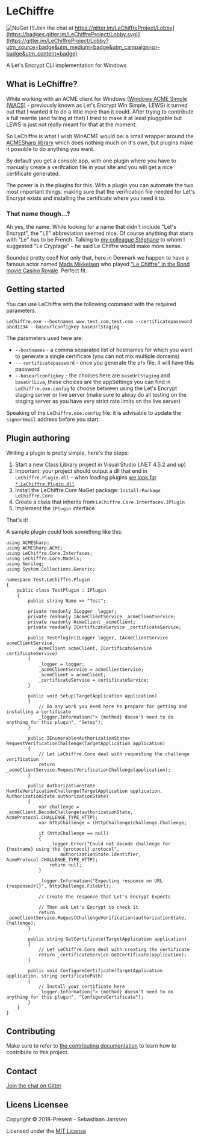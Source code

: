 # LeChiffre

![NuGet](https://img.shields.io/nuget/v/LeChiffre.Core.svg) [![Join the chat at https://gitter.im/LeChiffreProject/Lobby](https://badges.gitter.im/LeChiffreProject/Lobby.svg)](https://gitter.im/LeChiffreProject/Lobby?utm_source=badge&utm_medium=badge&utm_campaign=pr-badge&utm_content=badge) 

A Let's Encrypt CLI implementation for Windows

## What is LeChiffre?

While working with an ACME client for Windows ([Windows ACME Simple (WACS)](https://github.com/PKISharp/win-acme) - previously known as Let's Encrypt Win Simple, LEWS) it turned out that I wanted it to do a little more than it could. After trying to contribute a full rewrite (and failing at that) I tried to make it at least pluggable but LEWS is just not really meant for that at the moment.

So LeChiffre is what I wish WinACME would be: a small wrapper around the [ACMESharp library](https://github.com/ebekker/ACMESharp) which does nothing much on it's own, but plugins make it possible to do anything you want.

By default you get a console app, with one plugin where you have to manually create a verifcation file in your site and you will get a nice certificate generated.

The power is in the plugins for this. With a plugin you can automate the two most important things: making sure that the verification file needed for Let's Encrypt exists and installing the certificate where you need it to.

### That name though...?

Ah yes, the name. While looking for a name that didn't include "Let's Encrypt", the "LE" abbreviation seemed nice. Of course anything that starts with "Le" has to be French. Talking to [my colleague Stéphane](github.com/zpqrtbnk/) to whom I suggested "Le Cryptage" - he said Le Chiffre would make more sense.

Sounded pretty cool! Not only that, here in Denmark we happen to have a famous actor named [Mads Mikkelsen](https://en.wikipedia.org/wiki/Mads_Mikkelsen) who played ["Le Chiffre" in the Bond movie Casino Royale](https://en.wikipedia.org/wiki/Le_Chiffre). Perfect fit.

## Getting started

You can use LeChiffre with the following command with the required parameters:

`LeChiffre.exe --hostnames www.test.com,test.com --certificatepassword abcd1234 --baseurlconfigkey baseUrlStaging`

The parameters used here are:

  - `--hostnames` - a comma separated list of hostnames for which you want to generate a single certificate (you can not mix multiple domains)
  - `-- certificatepassword` - once you generate the `pfx` file, it will have this password
  - `--baseurlconfigkey` - the choices here are `baseUrlStaging` and `baseUrlLive`, these choices are the appSettings you can find in `LeChiffre.exe.config` to choose between using the Let's Encrypt staging server or live server (make sure to alway do all testing on the staging server as you have very strict rate limits on the live server)

  Speaking of the `LeChiffre.exe.config` file: it is advisable to update the `signerEmail` address before you start.

## Plugin authoring

Writing a plugin is pretty simple, here's the steps:

  1. Start a new Class Library project in Visual Studio (.NET 4.5.2 and up)
  2. Important: your project should output a dll that end in `LeChiffre.Plugin.dll` - when loading plugins [we look for `*.LeChiffre.Plugin.dll`](https://github.com/nul800sebastiaan/LeChiffre/blob/master/src/LeChiffre.Core/ContainerRegistration.cs)
  3. Install the LeChiffre.Core NuGet package: `Install-Package LeChiffre.Core` 
  4. Create a class that inherits from `LeChiffre.Core.Interfaces.IPlugin`
  5. Implement the `IPlugin` interface

That's it!

A sample plugin could look something like this:

```
using ACMESharp;
using ACMESharp.ACME;
using LeChiffre.Core.Interfaces;
using LeChiffre.Core.Models;
using Serilog;
using System.Collections.Generic;

namespace Test.LeChiffre.Plugin
{
    public class TestPlugin : IPlugin
    {
        public string Name => "Test";

        private readonly ILogger _logger;
        private readonly IAcmeClientService _acmeClientService;
        private readonly AcmeClient _acmeClient;
        private readonly ICertificateService _certificateService;

        public TestPlugin(ILogger logger, IAcmeClientService acmeClientService,
            AcmeClient acmeClient, ICertificateService certificateService)
        {
            _logger = logger;
            _acmeClientService = acmeClientService;
            _acmeClient = acmeClient;
            _certificateService = certificateService;
        }

        public void Setup(TargetApplication application)
        {
            // Do any work you need here to prepare for getting and installing a certificate
            _logger.Information("> {method} doesn't need to do anything for this plugin", "Setup");
        }

        public IEnumerable<AuthorizationState> RequestVerificationChallenge(TargetApplication application)
        {
            // Let LeChiffre.Core deal with requesting the challenge verification
            return _acmeClientService.RequestVerificationChallenge(application);
        }

        public AuthorizationState HandleVerificationChallenge(TargetApplication application, AuthorizationState authorizationState)
        {
            var challenge = _acmeClient.DecodeChallenge(authorizationState, AcmeProtocol.CHALLENGE_TYPE_HTTP);
            var httpChallenge = (HttpChallenge)challenge.Challenge;

            if (httpChallenge == null)
            {
                _logger.Error("Could not decode challenge for {hostname} using the {protocol} protocol",
                    authorizationState.Identifier, AcmeProtocol.CHALLENGE_TYPE_HTTP);
                return null;
            }

            _logger.Information("Expecting response on URL {responseUrl}", httpChallenge.FileUrl);

            // Create the response that Let's Encrypt Expects
            
            // Then ask Let's Encrypt to check it
            return _acmeClientService.RequestChallengeVerification(authorizationState, challenge);
        }
        
        public string GetCertificate(TargetApplication application)
        {
            // Let LeChiffre.Core deal with creating the certificate
            return _certificateService.GetCertificate(application);
        }

        public void ConfigureCertificate(TargetApplication application, string certificatePath)
        {
            // Install your certificate here
            _logger.Information("> {method} doesn't need to do anything for this plugin", "ConfigureCertificate");
        }
    }
}

```

## Contributing

Make sure to refer to [the contributing documentation](CONTRIBUTING.md) to learn how to contribute to this project.

## Contact 

[Join the chat on Gitter](https://gitter.im/LeChiffreProject/Lobby)

## Licens Licensee
Copyright © 2018-Present - Sebastiaan Janssen

Licensed under the [MIT License](../LICENSE)